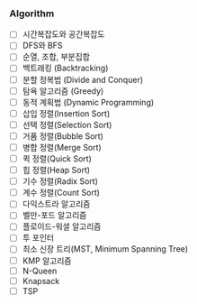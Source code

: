 ### Algorithm

- [ ] 시간복잡도와 공간복잡도
- [ ] DFS와 BFS
- [ ] 순열, 조합, 부분집합
- [ ] 백트래킹 (Backtracking)
- [ ] 분할 정복법 (Divide and Conquer)
- [ ] 탐욕 알고리즘 (Greedy)
- [ ] 동적 계획법 (Dynamic Programming)
- [ ] 삽입 정렬(Insertion Sort)
- [ ] 선택 정렬(Selection Sort)
- [ ] 거품 정렬(Bubble Sort)
- [ ] 병합 정렬(Merge Sort)
- [ ] 퀵 정렬(Quick Sort)
- [ ] 힙 정렬(Heap Sort)
- [ ] 기수 정렬(Radix Sort)
- [ ] 계수 정렬(Count Sort)
- [ ] 다익스트라 알고리즘
- [ ] 벨만-포드 알고리즘
- [ ] 플로이드-워셜 알고리즘
- [ ] 투 포인터
- [ ] 최소 신장 트리(MST, Minimum Spanning Tree)
- [ ] KMP 알고리즘
- [ ] N-Queen
- [ ] Knapsack
- [ ] TSP
